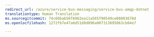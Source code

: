 ```yaml
---
redirect_url: /azure/service-bus-messaging/service-bus-amqp-dotnet
translationtype: Human Translation
ms.sourcegitcommit: 74c68bab56f6962ea11a565f90549ce00803678d
ms.openlocfilehash: 1272fb7e47a6d51d8d096a007313695863cb04e7

---
```



<!--HONumber=Jan17_HO3-->


